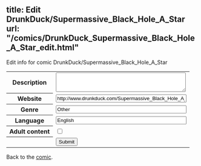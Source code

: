 title: Edit DrunkDuck/Supermassive_Black_Hole_A_Star
url: "/comics/DrunkDuck_Supermassive_Black_Hole_A_Star_edit.html"
---
Edit info for comic DrunkDuck/Supermassive_Black_Hole_A_Star

<form name="comic" action="http://gaepostmail.appspot.com/comic/" method="post">
<table class="comicinfo">
<tr>
<th>Description</th><td><textarea name="description" cols="40" rows="3"></textarea></td>
</tr>
<tr>
<th>Website</th><td><input type="text" name="url" value="http://www.drunkduck.com/Supermassive_Black_Hole_A_Star/" size="40"/></td>
</tr>
<tr>
<th>Genre</th><td><input type="text" name="genre" value="Other" size="40"/></td>
</tr>
<tr>
<th>Language</th><td><input type="text" name="language" value="English" size="40"/></td>
</tr>
<tr>
<th>Adult content</th><td><input type="checkbox" name="adult" value="adult" /></td>
</tr>
<tr>
<th></th><td>
<input type="hidden" name="comic" value="DrunkDuck_Supermassive_Black_Hole_A_Star" />
<input type="submit" name="submit" value="Submit" />
</td>
</tr>
</table>
</form>

Back to the [comic](DrunkDuck_Supermassive_Black_Hole_A_Star.html).
